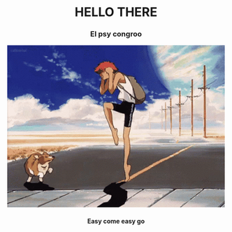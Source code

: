 <h1 align="center">HELLO THERE</h1>


<h3 align="center">El psy congroo</h3>

<div align="center">

<img src="assets/cowboy-bebop-anime.gif">
<h4 align="center">Easy come easy go</h4>


</div>







